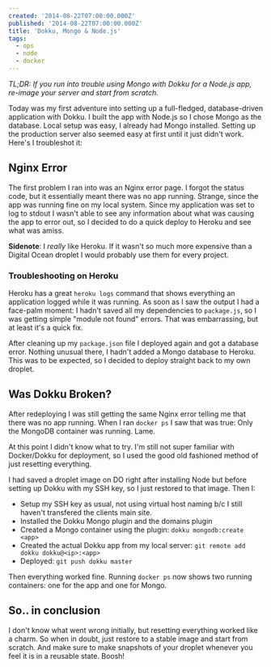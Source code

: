 ```yaml
---
created: '2014-08-22T07:00:00.000Z'
published: '2014-08-22T07:00:00.000Z'
title: 'Dokku, Mongo & Node.js'
tags:
  - ops
  - node
  - docker
---
```


_TL;DR: If you run into trouble using Mongo with Dokku for a Node.js app, re-image your server and start from scratch._

Today was my first adventure into setting up a full-fledged, database-driven application with Dokku. I built the app with Node.js so I chose Mongo as the database. Local setup was easy, I already had Mongo installed. Setting up the production server also seemed easy at first until it just didn't work. Here's I troubleshot it:

## Nginx Error

The first problem I ran into was an Nginx error page. I forgot the status code, but it essentially meant there was no app running. Strange, since the app was running fine on my local system. Since my application was set to log to stdout I wasn't able to see any information about what was causing the app to error out, so I decided to do a quick deploy to Heroku and see what was amiss.

**Sidenote**: I _really_ like Heroku. If it wasn't so much more expensive than a Digital Ocean droplet I would probably use them for every project.

### Troubleshooting on Heroku

Heroku has a great `heroku logs` command that shows everything an application logged while it was running. As soon as I saw the output I had a face-palm moment: I hadn't saved all my dependencies to `package.js`, so I was getting simple "module not found" errors. That was embarrassing, but at least it's a quick fix.

After cleaning up my `package.json` file I deployed again and got a database error. Nothing unusual there, I hadn't added a Mongo database to Heroku. This was to be expected, so I decided to deploy straight back to my own droplet.

## Was Dokku Broken?

After redeploying I was still getting the same Nginx error telling me that there was no app running. When I ran `docker ps` I saw that was true: Only the MongoDB container was running. Lame.

At this point I didn't know what to try. I'm still not super familiar with Docker/Dokku for deployment, so I used the good old fashioned method of just resetting everything.

I had saved a droplet image on DO right after installing Node but before setting up Dokku with my SSH key, so I just restored to that image. Then I:

- Setup my SSH key as usual, not using virtual host naming b/c I still haven't transfered the clients main site.
- Installed the Dokku Mongo plugin and the domains plugin
- Created a Mongo container using the plugin: `dokku mongodb:create <app>`
- Created the actual Dokku app from my local server: `git remote add dokku dokku@<ip>:<app>`
- Deployed: `git push dokku master`

Then everything worked fine. Running `docker ps` now shows two running containers: one for the app and one for Mongo.

## So.. in conclusion

I don't know what went wrong initially, but resetting everything worked like a charm. So when in doubt, just restore to a stable image and start from scratch. And make sure to make snapshots of your droplet whenever you feel it is in a reusable state. Boosh!